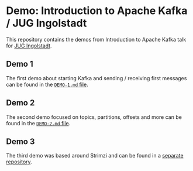 # Demo: Introduction to Apache Kafka / JUG Ingolstadt

This repository contains the demos from Introduction to Apache Kafka talk for [JUG Ingolstadt](https://jug-in.bayern/).

## Demo 1

The first demo about starting Kafka and sending / receiving first messages can be found in the [`DEMO-1.md` file](./DEMO-1.md).

## Demo 2

The second demo focused on topics, partitions, offsets and more can be found in the [`DEMO-2.md` file](./DEMO-2.md).

## Demo 3

The third demo was based around Strimzi and can be found in a [separate repository](https://github.com/scholzj/demo-kafka-strimzi-telegram-ml).